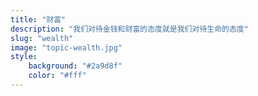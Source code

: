 ```yaml
---
title: "财富"
description: "我们对待金钱和财富的态度就是我们对待生命的态度"
slug: "wealth"
image: "topic-wealth.jpg"
style:
    background: "#2a9d8f"
    color: "#fff"
---
```


